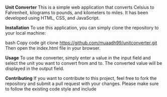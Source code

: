 **Unit Converter**
This is a simple web application that converts Celsius to Fahrenheit, kilograms to pounds, and kilometers to miles. It has been developed using HTML, CSS, and JavaScript.

**Installation**
To use this application, you can simply clone the repository to your local machine:

bash
Copy code
git clone https://github.com/muaadh99/unitconverter.git
Then open the index.html file in your browser.

**Usage**
To use the converter, simply enter a value in the input field and select the unit you want to convert from and to. The converted value will be displayed in the output field.

**Contributing**
If you want to contribute to this project, feel free to fork the repository and submit a pull request with your changes. Please make sure to follow the existing code style and include 
